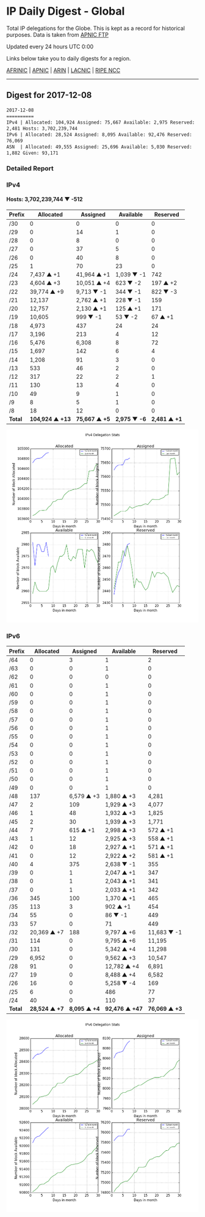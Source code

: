 # IP Daily Digest - Global

Total IP delegations for the Globe. This is kept as a record for historical purposes. Data is taken from [APNIC FTP](https://ftp.apnic.net/)

Updated every 24 hours UTC 0:00

Links below take you to daily digests for a region.

[AFRINIC](./archives/AFRINIC/) | [APNIC](./archives/APNIC/) | [ARIN](./archives/ARIN/) | [LACNIC](./archives/LACNIC/) | [RIPE NCC](./archives/RIPE_NCC/)

---

## Digest for 2017-12-08
```
2017-12-08
==========
IPv4 | Allocated: 104,924 Assigned: 75,667 Available: 2,975 Reserved: 2,481 Hosts: 3,702,239,744
IPv6 | Allocated: 28,524 Assigned: 8,095 Available: 92,476 Reserved: 76,069
ASN  | Allocated: 49,555 Assigned: 25,696 Available: 5,030 Reserved: 1,882 Given: 93,171
```

### Detailed Report

### IPv4

#### Hosts: **3,702,239,744 ▼ -512**

| Prefix | Allocated | Assigned | Available | Reserved |
| ----- | ----- | ----- | ----- | ----- |
| /30 | 0 | 0 | 0 | 0 |
| /29 | 0 | 14 | 1 | 0 |
| /28 | 0 | 8 | 0 | 0 |
| /27 | 0 | 37 | 5 | 0 |
| /26 | 0 | 40 | 8 | 0 |
| /25 | 1 | 70 | 23 | 0 |
| /24 | 7,437 ▲ +1 | 41,964 ▲ +1 | 1,039 ▼ -1 | 742 |
| /23 | 4,604 ▲ +3 | 10,051 ▲ +4 | 623 ▼ -2 | 197 ▲ +2 |
| /22 | 39,774 ▲ +9 | 9,713 ▼ -1 | 344 ▼ -1 | 822 ▼ -3 |
| /21 | 12,137 | 2,762 ▲ +1 | 228 ▼ -1 | 159 |
| /20 | 12,757 | 2,130 ▲ +1 | 125 ▲ +1 | 171 |
| /19 | 10,605 | 999 ▼ -1 | 53 ▼ -2 | 67 ▲ +1 |
| /18 | 4,973 | 437 | 24 | 24 |
| /17 | 3,196 | 213 | 4 | 12 |
| /16 | 5,476 | 6,308 | 8 | 72 |
| /15 | 1,697 | 142 | 6 | 4 |
| /14 | 1,208 | 91 | 3 | 0 |
| /13 | 533 | 46 | 2 | 0 |
| /12 | 317 | 22 | 2 | 1 |
| /11 | 130 | 13 | 4 | 0 |
| /10 | 49 | 9 | 1 | 0 |
| /9 | 8 | 5 | 1 | 0 |
| /8 | 18 | 12 | 0 | 0 |
| **Total** | **104,924 ▲ +13** | **75,667 ▲ +5** | **2,975 ▼ -6** | **2,481 ▲ +1** |

![ipv4-stats](ipv4-figure.png)

### IPv6

| Prefix | Allocated | Assigned | Available | Reserved |
| ----- | ----- | ----- | ----- | ----- |
| /64 | 0 | 3 | 1 | 2 |
| /63 | 0 | 0 | 1 | 0 |
| /62 | 0 | 0 | 0 | 0 |
| /61 | 0 | 0 | 1 | 0 |
| /60 | 0 | 0 | 1 | 0 |
| /59 | 0 | 0 | 1 | 0 |
| /58 | 0 | 0 | 1 | 0 |
| /57 | 0 | 0 | 1 | 0 |
| /56 | 0 | 0 | 1 | 0 |
| /55 | 0 | 0 | 1 | 0 |
| /54 | 0 | 0 | 1 | 0 |
| /53 | 0 | 0 | 1 | 0 |
| /52 | 0 | 0 | 1 | 0 |
| /51 | 0 | 0 | 1 | 0 |
| /50 | 0 | 0 | 1 | 0 |
| /49 | 0 | 0 | 1 | 0 |
| /48 | 137 | 6,579 ▲ +3 | 1,880 ▲ +3 | 4,281 |
| /47 | 2 | 109 | 1,929 ▲ +3 | 4,077 |
| /46 | 1 | 48 | 1,932 ▲ +3 | 1,825 |
| /45 | 2 | 30 | 1,939 ▲ +3 | 1,771 |
| /44 | 7 | 615 ▲ +1 | 2,998 ▲ +3 | 572 ▲ +1 |
| /43 | 1 | 12 | 2,925 ▲ +3 | 558 ▲ +1 |
| /42 | 0 | 18 | 2,927 ▲ +1 | 571 ▲ +1 |
| /41 | 0 | 12 | 2,922 ▲ +2 | 581 ▲ +1 |
| /40 | 4 | 375 | 2,638 ▼ -1 | 355 |
| /39 | 0 | 1 | 2,047 ▲ +1 | 347 |
| /38 | 0 | 1 | 2,043 ▲ +1 | 341 |
| /37 | 0 | 1 | 2,033 ▲ +1 | 342 |
| /36 | 345 | 100 | 1,370 ▲ +1 | 465 |
| /35 | 113 | 3 | 902 ▲ +1 | 454 |
| /34 | 55 | 0 | 86 ▼ -1 | 449 |
| /33 | 57 | 0 | 71 | 449 |
| /32 | 20,369 ▲ +7 | 188 | 9,797 ▲ +6 | 11,683 ▼ -1 |
| /31 | 114 | 0 | 9,795 ▲ +6 | 11,195 |
| /30 | 131 | 0 | 5,342 ▲ +4 | 11,298 |
| /29 | 6,952 | 0 | 9,562 ▲ +3 | 10,547 |
| /28 | 91 | 0 | 12,782 ▲ +4 | 6,891 |
| /27 | 19 | 0 | 8,488 ▲ +4 | 6,582 |
| /26 | 16 | 0 | 5,258 ▼ -4 | 169 |
| /25 | 6 | 0 | 486 | 77 |
| /24 | 40 | 0 | 110 | 37 |
| **Total** | **28,524 ▲ +7** | **8,095 ▲ +4** | **92,476 ▲ +47** | **76,069 ▲ +3** |

![ipv6-stats](ipv6-figure.png)